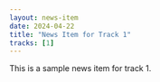 ```yaml
---
layout: news-item
date: 2024-04-22
title: "News Item for Track 1"
tracks: [1]
---
```


This is a sample news item for track 1.